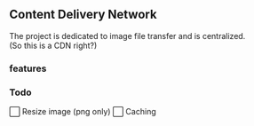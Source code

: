 ## Content Delivery Network

The project is dedicated to image file transfer and is centralized.  
(So this is a CDN right?)  

### features


### Todo
⬜ Resize image (png only)
⬜ Caching